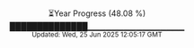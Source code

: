 <p align="center">
⏳Year Progress (48.08 %)<br>
██████████████▁▁▁▁▁▁▁▁▁▁▁▁▁▁▁▁ <br>
<sub>Updated: Wed, 25 Jun 2025 12:05:17 GMT</sub>
</p>

